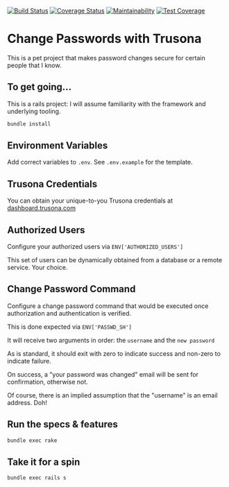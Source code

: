 [![Build Status](https://travis-ci.com/thitu/change-password.svg?branch=master)](https://travis-ci.com/thitu/change-password)
[![Coverage Status](https://coveralls.io/repos/github/thitu/change-password/badge.png?branch=master)](https://coveralls.io/github/thitu/change-password?branch=master)
[![Maintainability](https://api.codeclimate.com/v1/badges/3c28af5046d2ab4baaea/maintainability)](https://codeclimate.com/github/thitu/change-password/maintainability)
[![Test Coverage](https://api.codeclimate.com/v1/badges/3c28af5046d2ab4baaea/test_coverage)](https://codeclimate.com/github/thitu/change-password/test_coverage)

# Change Passwords with Trusona

This is a pet project that makes password changes secure for certain people that I know.

## To get going...

This is a rails project: I will assume familiarity with the framework and underlying tooling.

```bash
bundle install
```

## Environment Variables

Add correct variables to `.env`. See `.env.example` for the template.


## Trusona Credentials

You can obtain your unique-to-you Trusona credentials at [dashboard.trusona.com](https://dashboard.trusona.com)


## Authorized Users

Configure your authorized users via `ENV['AUTHORIZED_USERS']`

This set of users can be dynamically obtained from a database or a remote service. Your choice.


## Change Password Command

Configure a change password command that would be executed once authorization and authentication is verified.

This is done expected via `ENV['PASSWD_SH']`

It will receive two arguments in order: the `username` and the `new password`

As is standard, it should exit with zero to indicate success and non-zero to indicate failure.

On success, a "your password was changed" email will be sent for confirmation, otherwise not.

Of course, there is an implied assumption that the "username" is an email address. Doh!


## Run the specs & features

```bash
bundle exec rake
```

## Take it for a spin

```bash
bundle exec rails s
```
